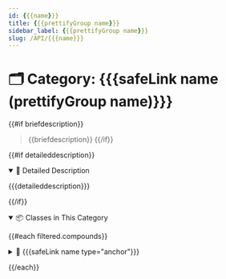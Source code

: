```yaml
---
id: {{{name}}}
title: {{{prettifyGroup name}}}
sidebar_label: {{{prettifyGroup name}}}
slug: /API/{{{name}}}
---
```


# 🗂️ Category: {{{safeLink name (prettifyGroup name)}}}

{{#if briefdescription}}
> {{briefdescription}}
{{/if}}

{{#if detaileddescription}}
<!-- block -->

<details open>
<summary>📝 Detailed Description</summary>

{{{detaileddescription}}}

</details>

<!-- block -->
{{/if}}

<!-- block -->

<details open>
<summary>📦 Classes in This Category</summary>

{{#each filtered.compounds}}

<!-- block -->

<details>
<summary>🔹 {{{safeLink name type="anchor"}}}</summary>

{{#if briefdescription}}
{{briefdescription}}
{{/if}}

{{#if detaileddescription}}
<details>
<summary>📄 Description</summary>

{{{detaileddescription}}}

</details>
{{/if}}

</details>

<!-- block -->
{{/each}}

</details>

<!-- block -->